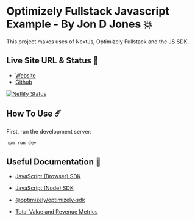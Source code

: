 # Optimizely Fullstack Javascript Example - By Jon D Jones 💥

This project makes uses of NextJs, Optimizely Fullstack and the JS SDK.

## Live Site URL & Status 👺

- [Website](https://optimizely-demo.netlify.app/)
- [Github](https://github.com/jondjones-poc/Fullstack-demo)

[![Netlify Status](https://api.netlify.com/api/v1/badges/19b26768-2571-46e7-89b3-eefc07ec35c2/deploy-status)](https://app.netlify.com/sites/optimizely-demo/deploys)

## How To Use ☄️

First, run the development server:

```bash
npm run dev
```

## Useful Documentation 📄

- [JavaScript (Browser) SDK](https://docs.developers.optimizely.com/full-stack/docs/javascript-sdk)

- [JavaScript (Node) SDK](https://docs.developers.optimizely.com/full-stack/docs/javascript-node-sdk)

- [@optimizely/optimizely-sdk](https://www.npmjs.com/package/@optimizely/optimizely-sdk)

- [Total Value and Revenue Metrics](https://support.optimizely.com/hc/en-us/articles/4410289433229-Total-value-and-other-numeric-metrics)